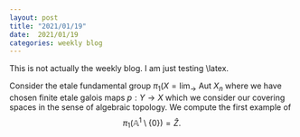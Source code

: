 ```yaml
---
layout: post
title: "2021/01/19"
date:  2021/01/19
categories: weekly blog
---
```

<script src='https://cdnjs.cloudflare.com/ajax/libs/mathjax/2.7.4/latest.js?config=TeX-MML-AM_CHTML' async></script>

This is not actually the weekly blog. I am just testing \latex.

Consider the etale fundamental group $\pi_1(X =
\mathrm{lim}_\rightarrow~\mathrm{Aut}~X_n$ where we have chosen finite etale
galois maps $p:Y\rightarrow X$ which we consider our covering spaces in the
sense of algebraic topology. We compute the first example of
$$\pi_1(\mathbb{A}^1\setminus\{0\}) = \hat{Z}.$$

